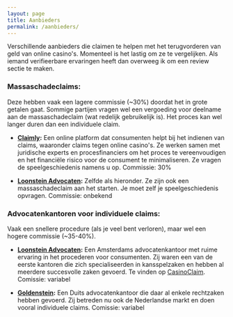 ```yaml
---
layout: page
title: Aanbieders
permalink: /aanbieders/
---
```


Verschillende aanbieders die claimen te helpen met het terugvorderen van geld van online casino's. Momenteel is het lastig om ze te vergelijken. Als iemand verifieerbare ervaringen heeft dan overweeg ik om een review sectie te maken.

### Massaschadeclaims:
Deze hebben vaak een lagere commissie (~30%) doordat het in grote getalen gaat. Sommige partijen vragen wel een vergoeding voor deelname aan de massaschadeclaim (wat redelijk gebruikelijk is). Het proces kan wel langer duren dan een individuele claim.

* **[Claimly](https://www.claimly.nl/online-gokken-geld-terug):** Een online platform dat consumenten helpt bij het indienen van claims, waaronder claims tegen online casino's. Ze werken samen met juridische experts en procesfinanciers om het proces te vereenvoudigen en het financiële risico voor de consument te minimaliseren. Ze vragen de speelgeschiedenis namens u op. Commissie: 30%
  
* **[Loonstein Advocaten](https://loonsteinadvocaten.nl/rechtsgebieden/geldverlies-online-casinos/):** Zelfde als hieronder. Ze zijn ook een massaschadeclaim aan het starten. Je moet zelf je speelgeschiedenis opvragen. Commissie: onbekend

### Advocatenkantoren voor individuele claims:
Vaak een snellere procedure (als je veel bent verloren), maar wel een hogere commissie (~35-40%).

* **[Loonstein Advocaten](https://loonsteinadvocaten.nl/rechtsgebieden/geldverlies-online-casinos/):** Een Amsterdams advocatenkantoor met ruime ervaring in het procederen voor consumenten. Zij waren een van de eerste kantoren die zich specialiseerden in kansspelzaken en hebben al meerdere succesvolle zaken gevoerd. Te vinden op [CasinoClaim](https://casino-claim.nl). Comissie: variabel

* **[Goldenstein](https://www.ra-goldenstein.de/):** Een Duits advocatenkantoor die daar al enkele rechtzaken hebben gevoerd. Zij betreden nu ook de Nederlandse markt en doen vooral individuele claims. Comissie: variabel
